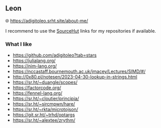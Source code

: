 ## Leon

:globe_with_meridians: https://adigitoleo.srht.site/about-me/

I recommend to use the [SourceHut](https://sr.ht/~adigitoleo/) links
for my repositories if available.

### What I like

- https://github.com/adigitoleo?tab=stars
- https://julialang.org/
- https://nim-lang.org/
- https://nccastaff.bournemouth.ac.uk/jmacey/Lectures/SIMD/#/
- http://0x80.pl/notesen/2023-04-30-lookup-in-strings.html
- https://sr.ht/~duangle/scopes/
- https://factorcode.org/
- https://fennel-lang.org/
- https://sr.ht/~cloutier/principia/
- https://sr.ht/~sircmpwn/hare/
- https://sr.ht/~rkta/microtojson/
- https://git.sr.ht/~trhd/optargs
- https://sr.ht/~alextee/zrythm/
